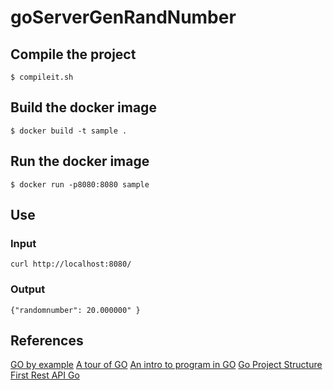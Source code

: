 # goServerGenRandNumber

## Compile the project

```
$ compileit.sh
```


## Build the docker image
```
$ docker build -t sample .
```

## Run the docker image

```
$ docker run -p8080:8080 sample
```

## Use

### Input

```
curl http://localhost:8080/
```

### Output

```
{"randomnumber": 20.000000" }
```

## References

[GO by example](https://gobyexample.com/)
[A tour of GO](https://tour.golang.org/welcome/1)
[An intro to program in GO](https://www.golang-book.com/books/intro)
[Go Project Structure](https://eli.thegreenplace.net/2019/simple-go-project-layout-with-modules/)
[First Rest API Go](https://dev.to/moficodes/build-your-first-rest-api-with-go-2gcj)


